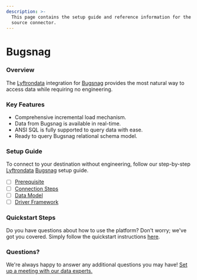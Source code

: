 ```yaml
---
description: >-
  This page contains the setup guide and reference information for the Bugsnag
  source connector.
---
```


# Bugsnag

### Overview

The [Lyftrondata](https://www.lyftrondata.com/) integration for [Bugsnag](https://www.lyftrondata.com/integration/business-analytics/bugsnag/) provides the most natural way to access data while requiring no engineering.

### Key Features

* Comprehensive incremental load mechanism.
* Data from Bugsnag is available in real-time.
* ANSI SQL is fully supported to query data with ease.
* Ready to query Bugsnag relational schema model.

### Setup Guide

To connect to your destination without engineering, follow our step-by-step [Lyftrondata](https://www.lyftrondata.com/) [Bugsnag](https://www.lyftrondata.com/integration/business-analytics/bugsnag/) setup guide.

* [ ] [Prerequisite](prerequisite.md)
* [ ] [Connection Steps](connection-steps.md)
* [ ] [Data Model](data-model/erd.md)
* [ ] [Driver Framework](driver-framework/)

### Quickstart Steps

Do you have questions about how to use the platform? Don't worry; we've got you covered. Simply follow the quickstart instructions [here](./).

### Questions? <a href="#questions" id="questions"></a>

We're always happy to answer any additional questions you may have! [Set up a meeting with our data experts.](https://www.lyftrondata.com/book-a-meeting/)
